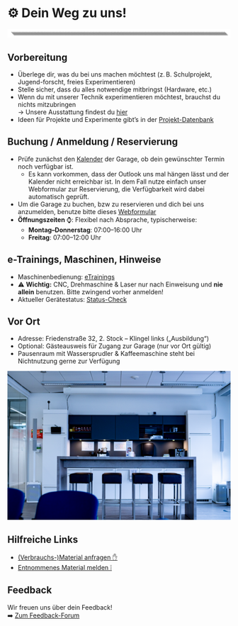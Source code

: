 # ⚙️ Dein Weg zu uns!
![Trenner](https://github.com/Rohde-Schwarz-Garage/.github/blob/main/ressources/graphics/2024_03_13_Trennbanner_GitHub_Grey_Transparent.png?raw=true)

## Vorbereitung
- Überlege dir, was du bei uns machen möchtest (z. B. Schulprojekt, Jugend-forscht, freies Experimentieren)
- Stelle sicher, dass du alles notwendige mitbringst (Hardware, etc.)
- Wenn du mit unserer Technik experimentieren möchtest, brauchst du nichts mitzubringen  
  → Unsere Ausstattung findest du [hier](https://github.com/Rohde-Schwarz-Garage/.github/blob/main/documentation/02_maschinen_ger%C3%A4te_material.md)  
- Ideen für Projekte und Experimente gibt’s in der [Projekt-Datenbank](https://github.com/Rohde-Schwarz-Garage/.github/blob/main/documentation/03_projekte_und_experimente.md)

## Buchung / Anmeldung / Reservierung
- Prüfe zunächst den [Kalender](https://outlook.live.com/owa/calendar/00000000-0000-0000-0000-000000000000/51aef783-c8e4-4312-bb67-d8d58fcc8a8d/cid-3B09161DCF70F723/index.html) der Garage, ob dein gewünschter Termin noch verfügbar ist.
  - Es kann vorkommen, dass der Outlook uns mal hängen lässt und der Kalender nicht erreichbar ist. In dem Fall nutze einfach unser Webformular zur Reservierung, die Verfügbarkeit wird dabei automatisch geprüft.
- Um die Garage zu buchen, bzw zu reservieren und dich bei uns anzumelden, benutze bitte dieses [Webformular](https://rohde-schwarz-garage.darko.industries:443/form/a0622647-932f-4521-90bb-b66bb1dcfae2)
- **Öffnungszeiten** ⌚: Flexibel nach Absprache, typischerweise:
  - **Montag–Donnerstag**: 07:00–16:00 Uhr  
  - **Freitag**: 07:00–12:00 Uhr  

## e-Trainings, Maschinen, Hinweise
- Maschinenbedienung: [eTrainings](https://elearning-poc.rohde-schwarz.com/course/index.php?categoryid=7)  
- ⚠️ **Wichtig:** CNC, Drehmaschine & Laser nur nach Einweisung und **nie allein** benutzen. Bitte zwingend vorher anmelden!  
- Aktueller Gerätestatus: [Status-Check](#Status-Check-der-Geräte)  

## Vor Ort
- Adresse: Friedenstraße 32, 2. Stock – Klingel links („Ausbildung“)  
- Optional: Gästeausweis für Zugang zur Garage (nur vor Ort gültig)  
- Pausenraum mit Wassersprudler & Kaffeemaschine steht bei Nichtnutzung gerne zur Verfügung  

![Küche](https://github.com/Rohde-Schwarz-Garage/.github/blob/main/ressources/pictures/Garage_Kueche.png?raw=true)

## Hilfreiche Links
- [(Verbrauchs-)Material anfragen ✋](https://github.com/orgs/Rohde-Schwarz-Garage/discussions/categories/material)  
- [Entnommenes Material melden ❕](https://github.com/orgs/Rohde-Schwarz-Garage/discussions/2)  

## Feedback
Wir freuen uns über dein Feedback!  
➡️ [Zum Feedback-Forum](https://github.com/orgs/Rohde-Schwarz-Garage/discussions/categories/feedback)




